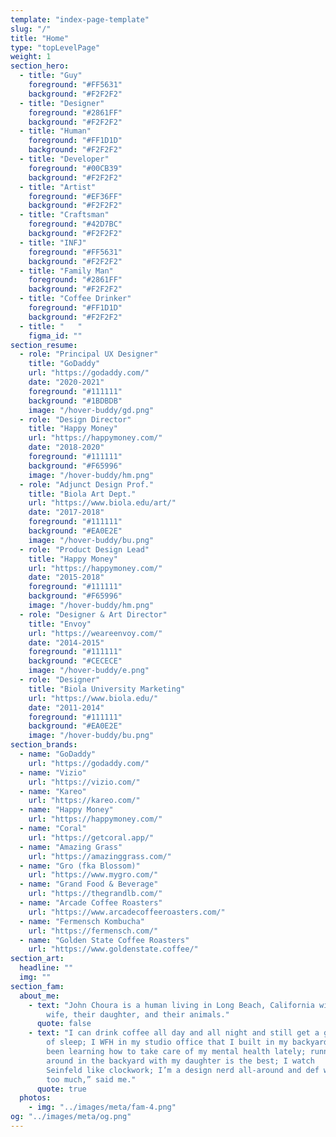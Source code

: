 ```yaml
---
template: "index-page-template"
slug: "/"
title: "Home"
type: "topLevelPage"
weight: 1
section_hero:
  - title: "Guy"
    foreground: "#FF5631"
    background: "#F2F2F2"
  - title: "Designer"
    foreground: "#2861FF"
    background: "#F2F2F2"
  - title: "Human"
    foreground: "#FF1D1D"
    background: "#F2F2F2"
  - title: "Developer"
    foreground: "#00CB39"
    background: "#F2F2F2"
  - title: "Artist"
    foreground: "#EF36FF"
    background: "#F2F2F2"
  - title: "Craftsman"
    foreground: "#42D7BC"
    background: "#F2F2F2"
  - title: "INFJ"
    foreground: "#FF5631"
    background: "#F2F2F2"
  - title: "Family Man"
    foreground: "#2861FF"
    background: "#F2F2F2"
  - title: "Coffee Drinker"
    foreground: "#FF1D1D"
    background: "#F2F2F2"
  - title: "   "
    figma_id: ""
section_resume:
  - role: "Principal UX Designer"
    title: "GoDaddy"
    url: "https://godaddy.com/"
    date: "2020-2021"
    foreground: "#111111"
    background: "#1BDBDB"
    image: "/hover-buddy/gd.png"
  - role: "Design Director"
    title: "Happy Money"
    url: "https://happymoney.com/"
    date: "2018-2020"
    foreground: "#111111"
    background: "#F65996"
    image: "/hover-buddy/hm.png"
  - role: "Adjunct Design Prof."
    title: "Biola Art Dept."
    url: "https://www.biola.edu/art/"
    date: "2017-2018"
    foreground: "#111111"
    background: "#EA0E2E"
    image: "/hover-buddy/bu.png"
  - role: "Product Design Lead"
    title: "Happy Money"
    url: "https://happymoney.com/"
    date: "2015-2018"
    foreground: "#111111"
    background: "#F65996"
    image: "/hover-buddy/hm.png"
  - role: "Designer & Art Director"
    title: "Envoy"
    url: "https://weareenvoy.com/"
    date: "2014-2015"
    foreground: "#111111"
    background: "#CECECE"
    image: "/hover-buddy/e.png"
  - role: "Designer"
    title: "Biola University Marketing"
    url: "https://www.biola.edu/"
    date: "2011-2014"
    foreground: "#111111"
    background: "#EA0E2E"
    image: "/hover-buddy/bu.png"
section_brands:
  - name: "GoDaddy"
    url: "https://godaddy.com/"
  - name: "Vizio"
    url: "https://vizio.com/"
  - name: "Kareo"
    url: "https://kareo.com/"
  - name: "Happy Money"
    url: "https://happymoney.com/"
  - name: "Coral"
    url: "https://getcoral.app/"
  - name: "Amazing Grass"
    url: "https://amazinggrass.com/"
  - name: "Gro (fka Blossom)"
    url: "https://www.mygro.com/"
  - name: "Grand Food & Beverage"
    url: "https://thegrandlb.com/"
  - name: "Arcade Coffee Roasters"
    url: "https://www.arcadecoffeeroasters.com/"
  - name: "Fermensch Kombucha"
    url: "https://fermensch.com/"
  - name: "Golden State Coffee Roasters"
    url: "https://www.goldenstate.coffee/"
section_art:
  headline: ""
  img: ""
section_fam:
  about_me:
    - text: "John Choura is a human living in Long Beach, California with his
        wife, their daughter, and their animals."
      quote: false
    - text: "I can drink coffee all day and all night and still get a good night
        of sleep; I WFH in my studio office that I built in my backyard;
        been learning how to take care of my mental health lately; running
        around in the backyard with my daughter is the best; I watch
        Seinfeld like clockwork; I’m a design nerd all-around and def work
        too much,” said me."
      quote: true
  photos:
    - img: "../images/meta/fam-4.png"
og: "../images/meta/og.png"
---
```

